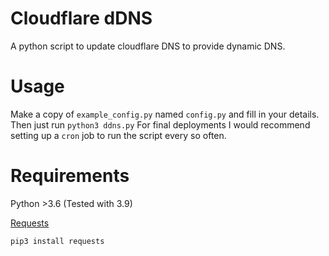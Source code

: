 # Cloudflare dDNS
A python script to update cloudflare DNS to provide dynamic DNS.

# Usage
Make a copy of `example_config.py` named `config.py` and fill in your details.
Then just run `python3 ddns.py`
For final deployments I would recommend setting up a `cron` job to run the script every so often.

# Requirements
Python >3.6 (Tested with 3.9)

[Requests](https://requests.readthedocs.io/)
```
pip3 install requests
```